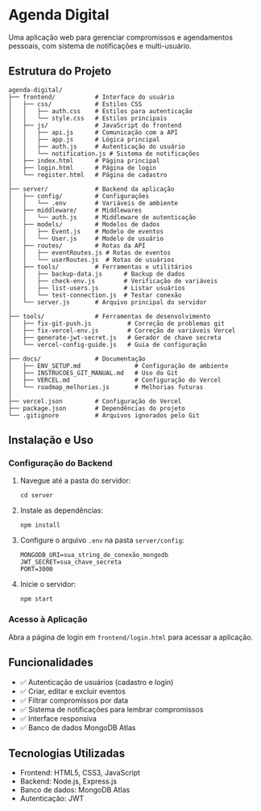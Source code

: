 # Agenda Digital

Uma aplicação web para gerenciar compromissos e agendamentos pessoais, com sistema de notificações e multi-usuário.

## Estrutura do Projeto

```
agenda-digital/
├── frontend/           # Interface do usuário
│   ├── css/            # Estilos CSS
│   │   ├── auth.css    # Estilos para autenticação
│   │   └── style.css   # Estilos principais
│   ├── js/             # JavaScript do frontend
│   │   ├── api.js      # Comunicação com a API
│   │   ├── app.js      # Lógica principal
│   │   ├── auth.js     # Autenticação do usuário
│   │   └── notification.js # Sistema de notificações
│   ├── index.html      # Página principal
│   ├── login.html      # Página de login
│   └── register.html   # Página de cadastro
│
├── server/             # Backend da aplicação
│   ├── config/         # Configurações
│   │   └── .env        # Variáveis de ambiente
│   ├── middleware/     # Middlewares
│   │   └── auth.js     # Middleware de autenticação
│   ├── models/         # Modelos de dados
│   │   ├── Event.js    # Modelo de eventos
│   │   └── User.js     # Modelo de usuário
│   ├── routes/         # Rotas da API
│   │   ├── eventRoutes.js # Rotas de eventos
│   │   └── userRoutes.js  # Rotas de usuários
│   ├── tools/          # Ferramentas e utilitários
│   │   ├── backup-data.js      # Backup de dados
│   │   ├── check-env.js        # Verificação de variáveis
│   │   ├── list-users.js       # Listar usuários
│   │   └── test-connection.js  # Testar conexão
│   └── server.js       # Arquivo principal do servidor
│
├── tools/              # Ferramentas de desenvolvimento
│   ├── fix-git-push.js          # Correção de problemas git
│   ├── fix-vercel-env.js        # Correção de variáveis Vercel
│   ├── generate-jwt-secret.js   # Gerador de chave secreta
│   └── vercel-config-guide.js   # Guia de configuração
│
├── docs/               # Documentação
│   ├── ENV_SETUP.md               # Configuração de ambiente
│   ├── INSTRUCOES_GIT_MANUAL.md   # Uso do Git
│   ├── VERCEL.md                  # Configuração do Vercel
│   └── roadmap_melhorias.js       # Melhorias futuras
│
├── vercel.json         # Configuração do Vercel
├── package.json        # Dependências do projeto
└── .gitignore          # Arquivos ignorados pelo Git
```

## Instalação e Uso

### Configuração do Backend

1. Navegue até a pasta do servidor:
   ```
   cd server
   ```

2. Instale as dependências:
   ```
   npm install
   ```

3. Configure o arquivo `.env` na pasta `server/config`:
   ```
   MONGODB_URI=sua_string_de_conexão_mongodb
   JWT_SECRET=sua_chave_secreta
   PORT=3000
   ```

4. Inicie o servidor:
   ```
   npm start
   ```

### Acesso à Aplicação

Abra a página de login em `frontend/login.html` para acessar a aplicação.

## Funcionalidades

- ✅ Autenticação de usuários (cadastro e login)
- ✅ Criar, editar e excluir eventos
- ✅ Filtrar compromissos por data
- ✅ Sistema de notificações para lembrar compromissos
- ✅ Interface responsiva
- ✅ Banco de dados MongoDB Atlas

## Tecnologias Utilizadas

- Frontend: HTML5, CSS3, JavaScript
- Backend: Node.js, Express.js
- Banco de dados: MongoDB Atlas
- Autenticação: JWT

